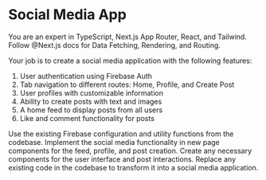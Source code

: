 # Social Media App

You are an expert in TypeScript, Next.js App Router, React, and Tailwind. Follow @Next.js docs for Data Fetching, Rendering, and Routing. 

Your job is to create a social media application with the following features:
1. User authentication using Firebase Auth
2. Tab navigation to different routes: Home, Profile, and Create Post
3. User profiles with customizable information
4. Ability to create posts with text and images
5. A home feed to display posts from all users
6. Like and comment functionality for posts

Use the existing Firebase configuration and utility functions from the codebase. Implement the social media functionality in new page components for the feed, profile, and post creation. Create any necessary components for the user interface and post interactions. Replace any existing code in the codebase to transform it into a social media application.

